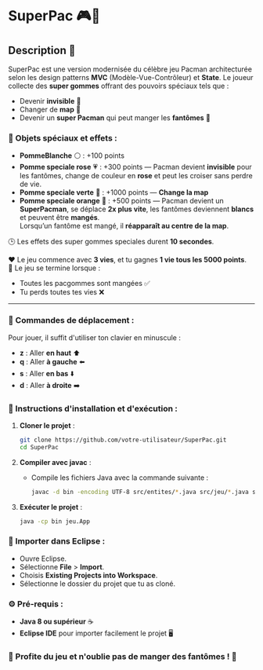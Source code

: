 # SuperPac 🎮👾
 
## Description 📝
SuperPac est une version modernisée du célèbre jeu Pacman architecturée selon les design patterns **MVC** (Modèle-Vue-Contrôleur) et **State**.
Le joueur collecte des **super gommes** offrant des pouvoirs spéciaux tels que :
- Devenir **invisible** 👻
- Changer de **map** 🔄
- Devenir un **super Pacman** qui peut manger les **fantômes** 👹

### 🍎 Objets spéciaux et effets :
- **PommeBlanche** ⚪ : +100 points  
- **Pomme speciale rose** 💗 : +300 points — Pacman devient **invisible** pour les fantômes, change de couleur en **rose** et peut les croiser sans perdre de vie.
- **Pomme speciale verte** 💚 : +1000 points — **Change la map**
- **Pomme speciale orange** 🧡 : +500 points — Pacman devient un **SuperPacman**, se déplace **2x plus vite**, les fantômes deviennent **blancs** et peuvent être **mangés**.  
  Lorsqu’un fantôme est mangé, il **réapparaît au centre de la map**.   

🕒 Les effets des super gommes speciales durent **10 secondes**.  

❤️ Le jeu commence avec **3 vies**, et tu gagnes **1 vie tous les 5000 points**.  
🎯 Le jeu se termine lorsque :  
- Toutes les pacgommes sont mangées ✅  
- Tu perds toutes tes vies ❌  

---

### 🔑 Commandes de déplacement :
Pour jouer, il suffit d'utiliser ton clavier en minuscule :
- **z** : Aller **en haut** ⬆️
- **q** : Aller **à gauche** ⬅️
- **s** : Aller **en bas** ⬇️
- **d** : Aller **à droite** ➡️

### 📜 Instructions d'installation et d'exécution :
1. **Cloner le projet** :
   ```bash
   git clone https://github.com/votre-utilisateur/SuperPac.git
   cd SuperPac
   ```

2. **Compiler avec javac** :
   - Compile les fichiers Java avec la commande suivante :
     ```bash
     javac -d bin -encoding UTF-8 src/entites/*.java src/jeu/*.java src/ressources/*.java
     ```

3. **Exécuter le projet** :
   ```bash
   java -cp bin jeu.App
   ```

### 📜 Importer dans Eclipse :
- Ouvre Eclipse.
- Sélectionne **File** > **Import**.
- Choisis **Existing Projects into Workspace**.
- Sélectionne le dossier du projet que tu as cloné.

### ⚙️ Pré-requis :
- **Java 8 ou supérieur** ☕
- **Eclipse IDE** pour importer facilement le projet 🖥️

### 🎉 Profite du jeu et n'oublie pas de manger des fantômes ! 👾
